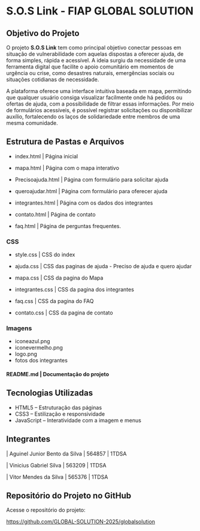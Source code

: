 #  S.O.S Link - FIAP GLOBAL SOLUTION

##  Objetivo do Projeto
O projeto **S.O.S Link** tem como principal objetivo conectar pessoas em situação de vulnerabilidade com aquelas dispostas a oferecer ajuda, de forma simples, rápida e acessível. A ideia surgiu da necessidade de uma ferramenta digital que facilite o apoio comunitário em momentos de urgência ou crise, como desastres naturais, emergências sociais ou situações cotidianas de necessidade.

A plataforma oferece uma interface intuitiva baseada em mapa, permitindo que qualquer usuário consiga visualizar facilmente onde há pedidos ou ofertas de ajuda, com a possibilidade de filtrar essas informações. Por meio de formulários acessíveis, é possível registrar solicitações ou disponibilizar auxílio, fortalecendo os laços de solidariedade entre membros de uma mesma comunidade.

## Estrutura de Pastas e Arquivos

- index.html | Página inicial

- mapa.html | Página com o mapa interativo

- Precisoajuda.html | Página com formulário para solicitar ajuda

- queroajudar.html |  Página com formulário para oferecer ajuda

- integrantes.html | Página com os dados dos integrantes

- contato.html | Página de contato

- faq.html | Página de perguntas frequentes.

###  CSS


- style.css | CSS do index

- ajuda.css | CSS das paginas de ajuda - Preciso de ajuda e quero ajudar

- mapa.css | CSS da pagina do Mapa

- integrantes.css | CSS da pagina dos integrantes

- faq.css | CSS da pagina do FAQ

- contato.css | CSS da pagina de contato

### Imagens
- iconeazul.png
- iconevermelho.png
- logo.png
- fotos dos integrantes


#### README.md | Documentação do projeto

## Tecnologias Utilizadas

- HTML5 – Estruturação das páginas
- CSS3 – Estilização e responsividade
- JavaScript – Interatividade com a imagem e menus

## Integrantes
| Aguinel Junior Bento da Silva | 564857 | 1TDSA

| Vinicius Gabriel Silva | 563209 | 1TDSA

| Vitor Mendes da Silva | 565376 | 1TDSA

## Repositório do Projeto no GitHub
Acesse o repositório do projeto:

https://github.com/GLOBAL-SOLUTION-2025/globalsolution


